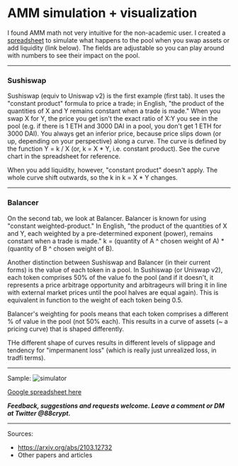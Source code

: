 # AMM simulation + visualization

I found AMM math not very intuitive for the non-academic user. I created a [spreadsheet](https://docs.google.com/spreadsheets/d/1iUrOd6Hwv7HTPKvif7isTQ5KoepZ-nGo-U2MuurslJE/) to simulate what happens to the pool when you swap assets or add liquidity (link below). The fields are adjustable so you can play around with numbers to see their impact on the pool.

---
### Sushiswap

Sushiswap (equiv to Uniswap v2) is the first example (first tab). It uses the "constant product" formula to price a trade; in English, "the product of the quantities of X and Y remains constant when a trade is made." When you swap X for Y, the price you get isn't the exact ratio of X:Y you see in the pool (e.g. if there is 1 ETH and 3000 DAI in a pool, you don't get 1 ETH for 3000 DAI). You always get an inferior price, because price slips down (or up, depending on your perspective) along a curve. The curve is defined by the function Y = k / X (or, k = X * Y, i.e. constant product). See the curve chart in the spreadsheet for reference. 

When you add liquidity, however, "constant product" doesn't apply. The whole curve shift outwards, so the k in k = X * Y changes.

---

### Balancer

On the second tab, we look at Balancer. Balancer is known for using "constant weighted-product." In English, "the product of the quantities of X and Y, each weighted by a pre-determined exponent (power), remains constant when a trade is made." k = (quantity of A ^ chosen weight of A) * (quantity of B ^ chosen weight of B).

Another distinction between Sushiswap and Balancer (in their current forms) is the value of each token in a pool. In Sushiswap (or Uniswap v2), each token comprises 50% of the value fo the pool (and if it doesn't, it represents a price arbitrage opportunity and arbitrageurs will bring it in line with external market prices until the pool halves are equal again). This is equivalent in function to the weight of each token being 0.5.

Balancer's weighting for pools means that each token comprises a different % of value in the pool (not 50% each). This results in a curve of assets (~ a pricing curve) that is shaped differently.

THe different shape of curves results in different levels of slippage and tendency for "impermanent loss" (which is really just unrealized loss, in tradfi terms).

---

Sample:
![simulator](/../main/Ignore/2022-01_AMMmath.png)

[Google spreadsheet here](https://docs.google.com/spreadsheets/d/1iUrOd6Hwv7HTPKvif7isTQ5KoepZ-nGo-U2MuurslJE/)

***Feedback, suggestions and requests welcome. Leave a comment or DM at Twitter @88crypt.***

---

Sources:
* https://arxiv.org/abs/2103.12732
* Other papers and articles
